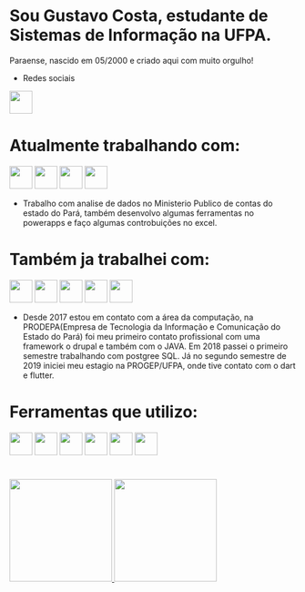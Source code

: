 # Sou Gustavo Costa, estudante de Sistemas de Informação na UFPA.
Paraense, nascido em 05/2000 e criado aqui com muito orgulho!



- Redes sociais

<a href="https://www.linkedin.com/in/gustavo-costa-b24788175/" target="_blank"><img src="https://cdn.jsdelivr.net/gh/devicons/devicon/icons/linkedin/linkedin-original.svg"  width="40" height="40"></a>
                    
# Atualmente trabalhando com:

<img src="https://cdn.jsdelivr.net/gh/devicons/devicon/icons/python/python-original.svg" width="40" height="40"/> <img src="https://cdn.jsdelivr.net/gh/devicons/devicon/icons/pandas/pandas-original.svg" width="40" height="40"/> <img src="https://cdn.jsdelivr.net/gh/devicons/devicon/icons/mysql/mysql-original-wordmark.svg" width="40" height="40"/>
<img src="https://cdn.jsdelivr.net/gh/devicons/devicon/icons/ruby/ruby-original.svg" width="40" height="40"/>

- Trabalho com analise de dados no Ministerio Publico de contas do estado do Pará, também desenvolvo algumas ferramentas no powerapps e faço algumas controbuições no excel.
                   
# Também ja trabalhei com:

<img src="https://cdn.jsdelivr.net/gh/devicons/devicon/icons/flutter/flutter-original.svg" width="40" height="40"/> <img src="https://cdn.jsdelivr.net/gh/devicons/devicon/icons/dart/dart-original.svg" width="40" height="40"/> <img src="https://cdn.jsdelivr.net/gh/devicons/devicon/icons/drupal/drupal-original.svg" width="40" height="40" />
<img src="https://cdn.jsdelivr.net/gh/devicons/devicon/icons/postgresql/postgresql-original-wordmark.svg" width="40" height="40"/> <img src="https://cdn.jsdelivr.net/gh/devicons/devicon/icons/java/java-original-wordmark.svg" width="40" height="40"/>
- Desde 2017 estou em contato com a área da computação, na PRODEPA(Empresa de Tecnologia da Informação e Comunicação do Estado do Pará) foi meu primeiro contato profissional com uma framework o drupal e também com o JAVA. Em 2018 passei o primeiro semestre trabalhando com postgree SQL. Já no segundo semestre de 2019 iniciei meu estagio na PROGEP/UFPA, onde tive contato com o dart e flutter.
 
# Ferramentas que utilizo:

<img src="https://cdn.jsdelivr.net/gh/devicons/devicon/icons/androidstudio/androidstudio-original.svg" width="40" height="40"/> <img src="https://cdn.jsdelivr.net/gh/devicons/devicon/icons/git/git-original.svg" width="40" height="40"/>  <img src="https://cdn.jsdelivr.net/gh/devicons/devicon/icons/windows8/windows8-original.svg" width="40" height="40"/>
<img src="https://cdn.jsdelivr.net/gh/devicons/devicon/icons/figma/figma-original.svg" width="40" height="40"/> <img src="https://cdn.jsdelivr.net/gh/devicons/devicon/icons/jupyter/jupyter-original.svg" width="40" height="40"/> <img src="https://cdn.jsdelivr.net/gh/devicons/devicon/icons/vscode/vscode-original.svg" width="40" height="40"/>

#
<div>

<a href="https://github.com/Gusttacosta">
<img height="180em" src="https://github-readme-stats.vercel.app/api/top-langs/?username=Gusttacosta&layout=compact&langs_count=7&theme=dracula"/>
<img height="180em" src="https://github-readme-stats.vercel.app/api?username=Gusttacosta&show_icons=true&theme=dracula&include_all_commits=true&count_private=true"/>
</div>
          
          
          


<!---
Gulagcosta/Gulagcosta is a ✨ special ✨ repository because its `README.md` (this file) appears on your GitHub profile.
You can click the Preview link to take a look at your changes.
--->
